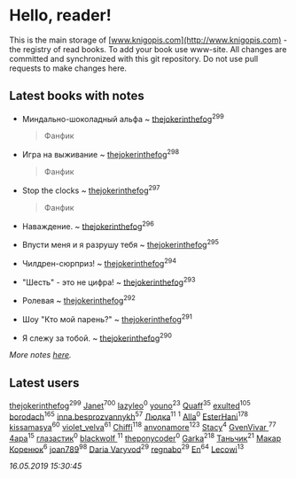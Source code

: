 # Hello, reader!
This is the main storage of [www.knigopis.com](http://www.knigopis.com) - the registry of read books.
To add your book use www-site. All changes are committed and synchronized with this git repository.
Do not use pull requests to make changes here.


## Latest books with notes
* Миндально-шоколадный альфа ~ [thejokerinthefog](users/317/317244423-vkontakte)<sup>299</sup>
    > Фанфик

* Игра на выживание ~ [thejokerinthefog](users/317/317244423-vkontakte)<sup>298</sup>
    > Фанфик

* Stop the clocks ~ [thejokerinthefog](users/317/317244423-vkontakte)<sup>297</sup>
    > Фанфик

* Наваждение. ~ [thejokerinthefog](users/317/317244423-vkontakte)<sup>296</sup>

* Впусти меня и я разрушу тебя ~ [thejokerinthefog](users/317/317244423-vkontakte)<sup>295</sup>

* Чилдрен-сюрприз! ~ [thejokerinthefog](users/317/317244423-vkontakte)<sup>294</sup>

* "Шесть" - это не цифра! ~ [thejokerinthefog](users/317/317244423-vkontakte)<sup>293</sup>

* Ролевая ~ [thejokerinthefog](users/317/317244423-vkontakte)<sup>292</sup>

* Шоу "Кто мой парень?" ~ [thejokerinthefog](users/317/317244423-vkontakte)<sup>291</sup>

* Я слежу за тобой. ~ [thejokerinthefog](users/317/317244423-vkontakte)<sup>290</sup>


_More notes [here](latest_books_with_notes.md)._


## Latest users
[thejokerinthefog](users/317/317244423-vkontakte)<sup>299</sup> 
[Janet](users/108/108113656204404967440-google)<sup>700</sup> 
[lazyleo](users/116/116845519572391639637-google)<sup>0</sup> 
[youno](users/302/302928912-vkontakte)<sup>23</sup> 
[Quaff](users/122/12267158-vkontakte)<sup>35</sup> 
[exulted](users/100/100599204551896265722-google)<sup>105</sup> 
[borodach](users/157/15706320-vkontakte)<sup>165</sup> 
[inna.besprozvannykh](users/733/73323849-yandex)<sup>57</sup> 
[Людка](users/111/111038749-vkontakte)<sup>11</sup> 
[](users/114/114792281744850455512-google)<sup>1</sup> 
[Alla](users/103/103352250712959229257-google)<sup>0</sup> 
[EsterHani](users/305/30558181-vkontakte)<sup>178</sup> 
[kissamasya](users/684/68439978-vkontakte)<sup>60</sup> 
[violet_velva](users/116/116961712580551399099-google)<sup>61</sup> 
[Chiffi](users/105/105831994080785626680-google)<sup>118</sup> 
[anvonamore](users/595/5957175-vkontakte)<sup>123</sup> 
[Stacy](users/309/30902475-vkontakte)<sup>4</sup> 
[GvenVivar ](users/158/158266434925901-facebook)<sup>77</sup> 
[4apa](users/117/117392596378069249667-google)<sup>15</sup> 
[глазастик](users/115/115257673890455357280-google)<sup>0</sup> 
[blackwolf ](users/236/236639644-vkontakte)<sup>11</sup> 
[theponycoder](users/195/195144442-vkontakte)<sup>0</sup> 
[Garka](users/115/115753719718250012620-google)<sup>218</sup> 
[Таньчик](users/209/2096581563762610-facebook)<sup>21</sup> 
[Макар Коренюк](users/126/126368737-vkontakte)<sup>6</sup> 
[joan789](users/240/2401650-vkontakte)<sup>98</sup> 
[Daria Varyvod](users/829/829893410524253-facebook)<sup>29</sup> 
[regnabo](users/870/870059322-yandex)<sup>29</sup> 
[En](users/333/333646551-vkontakte)<sup>64</sup> 
[Lecowi](users/521/521873425-vkontakte)<sup>13</sup> 


_16.05.2019 15:30:45_
